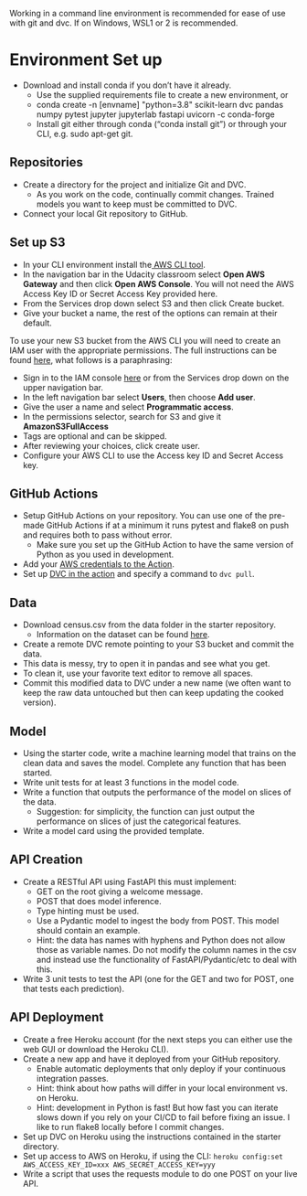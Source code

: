 Working in a command line environment is recommended for ease of use with git and dvc. If on
Windows, WSL1 or 2 is recommended.

# Environment Set up

- Download and install conda if you don’t have it already.
  - Use the supplied requirements file to create a new environment, or
  - conda create -n [envname] "python=3.8" scikit-learn dvc pandas numpy pytest jupyter jupyterlab
    fastapi uvicorn -c conda-forge
  - Install git either through conda (“conda install git”) or through your CLI, e.g. sudo apt-get
    git.

## Repositories

- Create a directory for the project and initialize Git and DVC.
  - As you work on the code, continually commit changes. Trained models you want to keep must be
    committed to DVC.
- Connect your local Git repository to GitHub.

## Set up S3

- In your CLI environment install
  the<a href="https://docs.aws.amazon.com/cli/latest/userguide/cli-chap-install.html" target="_blank">
  AWS CLI tool</a>.
- In the navigation bar in the Udacity classroom select **Open AWS Gateway** and then click **Open
  AWS Console**. You will not need the AWS Access Key ID or Secret Access Key provided here.
- From the Services drop down select S3 and then click Create bucket.
- Give your bucket a name, the rest of the options can remain at their default.

To use your new S3 bucket from the AWS CLI you will need to create an IAM user with the appropriate
permissions. The full instructions can be found
<a href="https://docs.aws.amazon.com/IAM/latest/UserGuide/id_users_create.html#id_users_create_console" target="_blank">here</a>,
what follows is a paraphrasing:

- Sign in to the IAM console <a href="https://console.aws.amazon.com/iam/" target="_blank">here</a>
  or from the Services drop down on the upper navigation bar.
- In the left navigation bar select **Users**, then choose **Add user**.
- Give the user a name and select **Programmatic access**.
- In the permissions selector, search for S3 and give it **AmazonS3FullAccess**
- Tags are optional and can be skipped.
- After reviewing your choices, click create user.
- Configure your AWS CLI to use the Access key ID and Secret Access key.

## GitHub Actions

- Setup GitHub Actions on your repository. You can use one of the pre-made GitHub Actions if at a
  minimum it runs pytest and flake8 on push and requires both to pass without error.
  - Make sure you set up the GitHub Action to have the same version of Python as you used in
    development.
- Add your
  <a href="https://github.com/marketplace/actions/configure-aws-credentials-action-for-github-actions" target="_blank">AWS
  credentials to the Action</a>.
- Set up <a href="https://github.com/iterative/setup-dvc" target="_blank">DVC in the action</a> and
  specify a command to `dvc pull`.

## Data

- Download census.csv from the data folder in the starter repository.
  - Information on the dataset can be found
    <a href="https://archive.ics.uci.edu/ml/datasets/census+income" target="_blank">here</a>.
- Create a remote DVC remote pointing to your S3 bucket and commit the data.
- This data is messy, try to open it in pandas and see what you get.
- To clean it, use your favorite text editor to remove all spaces.
- Commit this modified data to DVC under a new name (we often want to keep the raw data untouched
  but then can keep updating the cooked version).

## Model

- Using the starter code, write a machine learning model that trains on the clean data and saves the
  model. Complete any function that has been started.
- Write unit tests for at least 3 functions in the model code.
- Write a function that outputs the performance of the model on slices of the data.
  - Suggestion: for simplicity, the function can just output the performance on slices of just the
    categorical features.
- Write a model card using the provided template.

## API Creation

- Create a RESTful API using FastAPI this must implement:
  - GET on the root giving a welcome message.
  - POST that does model inference.
  - Type hinting must be used.
  - Use a Pydantic model to ingest the body from POST. This model should contain an example.
  - Hint: the data has names with hyphens and Python does not allow those as variable names. Do not
    modify the column names in the csv and instead use the functionality of FastAPI/Pydantic/etc to
    deal with this.
- Write 3 unit tests to test the API (one for the GET and two for POST, one that tests each
  prediction).

## API Deployment

- Create a free Heroku account (for the next steps you can either use the web GUI or download the
  Heroku CLI).
- Create a new app and have it deployed from your GitHub repository.
  - Enable automatic deployments that only deploy if your continuous integration passes.
  - Hint: think about how paths will differ in your local environment vs. on Heroku.
  - Hint: development in Python is fast! But how fast you can iterate slows down if you rely on your
    CI/CD to fail before fixing an issue. I like to run flake8 locally before I commit changes.
- Set up DVC on Heroku using the instructions contained in the starter directory.
- Set up access to AWS on Heroku, if using the CLI:
  `heroku config:set AWS_ACCESS_KEY_ID=xxx AWS_SECRET_ACCESS_KEY=yyy`
- Write a script that uses the requests module to do one POST on your live API.
